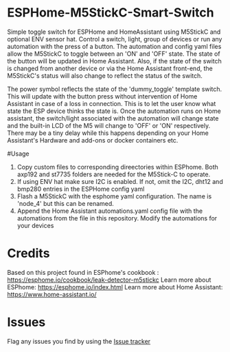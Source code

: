 # ESPHome-M5StickC-Smart-Switch
Simple toggle switch for ESPHome and HomeAssistant using M5StickC and optional ENV sensor hat. Control a switch, light, group of devices or run any automation with the press of a button. The automation and config yaml files allow the M5StickC to toggle between an 'ON' and 'OFF' state. The state of the button will be updated in Home Assistant. Also, if the state of the switch is changed from another device or via the Home Assistant front-end, the M5StickC's status will also change to reflect the status of the switch.

The power symbol reflects the state of the 'dummy_toggle' template switch. This will update with the button press without intervention of Home Assistant in case of a loss in connection. This is to let the user know what state the ESP device thinks the state is. Once the automation runs on Home assistant, the switch/light associated with the automation will change state and the built-in LCD of the M5 will change to 'OFF' or 'ON' respectively. There may be a tiny delay while this happens depending on your Home Assistant's Hardware and add-ons or docker containers etc.  

#Usage
1. Copy custom files to corresponding direectories within ESPhome. Both axp192 and st7735 folders are needed for the M5Stick-C to operate.
2. If using ENV hat make sure I2C is enabled. If not, omit the I2C, dht12 and bmp280 entries in the ESPHome config yaml
3. Flash a M5StickC with the esphome yaml configuration. The name is 'node_4' but this can be renamed. 
4. Append the Home Assistant automations.yaml config file with the automations from the file in this repository. Modify the automations for your devices

# Credits
Based on this project found in ESPhome's cookbook : https://esphome.io/cookbook/leak-detector-m5stickc
Learn more about ESPhome: https://esphome.io/index.html
Learn more about Home Assistant: https://www.home-assistant.io/

# Issues
Flag any issues you find by using the [Issue tracker](https://github.com/aliktb/ESPHome-M5StickC-Smart-Switch/issues)
